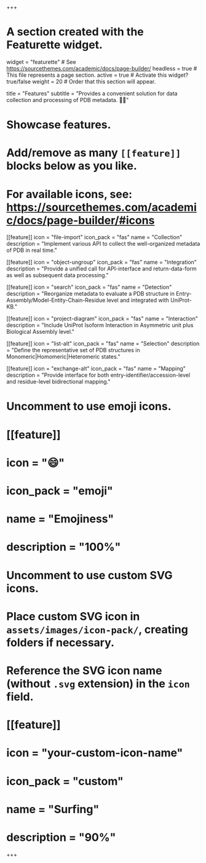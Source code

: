 +++
# A section created with the Featurette widget.
widget = "featurette"  # See https://sourcethemes.com/academic/docs/page-builder/
headless = true  # This file represents a page section.
active = true  # Activate this widget? true/false
weight = 20  # Order that this section will appear.

title = "Features"
subtitle = "Provides a convenient solution for data collection and processing of PDB metadata. 🏄‍♂️"

# Showcase features.
# 
# Add/remove as many `[[feature]]` blocks below as you like.
# 
# For available icons, see: https://sourcethemes.com/academic/docs/page-builder/#icons

[[feature]]
  icon = "file-import"
  icon_pack = "fas"
  name = "Collection"
  description = "Implement various API to collect the well-organized metadata of PDB in real time."
  
[[feature]]
  icon = "object-ungroup"
  icon_pack = "fas"
  name = "Integration"
  description = "Provide a unified call for API-interface and return-data-form as well as subsequent data processing."

[[feature]]
  icon = "search"
  icon_pack = "fas"
  name = "Detection"
  description = "Reorganize metadata to evaluate a PDB structure in Entry-Assembly/Model-Entity-Chain-Residue level and integrated with UniProt-KB."    

[[feature]]
  icon = "project-diagram"
  icon_pack = "fas"
  name = "Interaction"
  description = "Include UniProt Isoform Interaction in Asymmetric unit plus Biological Assembly level."  

[[feature]]
  icon = "list-alt"
  icon_pack = "fas"
  name = "Selection"
  description = "Define the representative set of PDB structures in Monomeric|Homomeric|Heteromeric states."
  
[[feature]]
  icon = "exchange-alt"
  icon_pack = "fas"
  name = "Mapping"
  description = "Provide interface for both entry-identifier/accession-level and residue-level bidirectional mapping."

# Uncomment to use emoji icons.
# [[feature]]
#  icon = ":smile:"
#  icon_pack = "emoji"
#  name = "Emojiness"
#  description = "100%"  

# Uncomment to use custom SVG icons.
# Place custom SVG icon in `assets/images/icon-pack/`, creating folders if necessary.
# Reference the SVG icon name (without `.svg` extension) in the `icon` field.
# [[feature]]
#  icon = "your-custom-icon-name"
#  icon_pack = "custom"
#  name = "Surfing"
#  description = "90%"

+++
